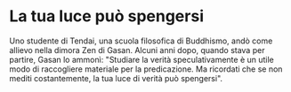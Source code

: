 # La tua luce può spengersi

Uno studente di Tendai, una scuola filosofica di Buddhismo, andò come allievo nella dimora Zen di Gasan. Alcuni anni dopo, quando stava per partire, Gasan lo ammonì: "Studiare la verità speculativamente è un utile modo di raccogliere materiale per la predicazione. Ma ricordati che se non mediti costantemente, la tua luce di verità può spengersi".
